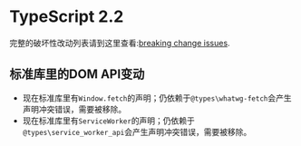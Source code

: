 # TypeScript 2.2

完整的破坏性改动列表请到这里查看:[breaking change issues](https://github.com/Microsoft/TypeScript/issues?q=is%3Aissue+milestone%3A%22TypeScript+2.2%22+label%3A%22Breaking+Change%22+is%3Aclosed).

## 标准库里的DOM API变动

* 现在标准库里有`Window.fetch`的声明；仍依赖于`@types\whatwg-fetch`会产生声明冲突错误，需要被移除。
* 现在标准库里有`ServiceWorker`的声明；仍依赖于`@types\service_worker_api`会产生声明冲突错误，需要被移除。
